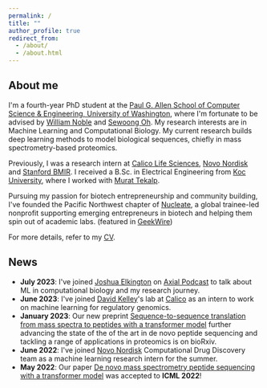 ```yaml
---
permalink: /
title: ""
author_profile: true
redirect_from:
  - /about/
  - /about.html
---
```

## About me
I'm a fourth-year PhD student at the [Paul G. Allen School of Computer Science & Engineering, University of Washington](https://www.cs.washington.edu/), where I'm fortunate to be advised by [William Noble](https://noble.gs.washington.edu/~wnoble/) and [Sewoong Oh](https://homes.cs.washington.edu/~sewoong/). My research interests are in Machine Learning and Computational Biology. My current research builds deep learning methods to model biological sequences, chiefly in mass spectrometry-based proteomics.

Previously, I was a research intern at [Calico Life Sciences](https://www.calicolabs.com/), [Novo Nordisk](https://www.novonordisk-us.com/about/who-we-are/seattle-wa.html) and [Stanford BMIR](https://bmir.stanford.edu). I received a B.Sc. in Electrical Engineering from [Koc University](https://www.ku.edu.tr/en/), where I worked with [Murat Tekalp](http://home.ku.edu.tr/~mtekalp/).

Pursuing my passion for biotech entrepreneurship and community building, I've founded the Pacific Northwest chapter of [Nucleate](https://nucleate.xyz/), a global trainee-led nonprofit supporting emerging entrepreneurs in biotech and helping them spin out of academic labs. (featured in [GeekWire](https://www.geekwire.com/2022/biotech-training-camp-founded-by-students-launches-in-seattle/))

For more details, refer to my [CV](https://melihyilmaz.github.io/files/melih_yilmaz_cv.pdf).

## News
- __July 2023__: I've joined [Joshua Elkington](https://www.linkedin.com/in/elkingtonjoshua/) on [Axial Podcast](https://open.spotify.com/episode/5f2O7J2eD2dhuAkU78SRVi?si=fKlSKdpeRwSgjR7gOQXsxA&nd=1) to talk about ML in computational biology and my research journey. 
- __June 2023__: I've joined [David Kelley](https://www.calicolabs.com/people/david-kelley-ph-d)'s lab at [Calico](https://www.calicolabs.com/) as an intern to work on machine learning for regulatory genomics.
- __January 2023__: Our new preprint [Sequence-to-sequence translation from mass spectra to peptides with a transformer model](https://www.biorxiv.org/content/10.1101/2023.01.03.522621v2) further advancing the state of the of the art in de novo peptide sequencing and tackling a range of applications in proteomics is on bioRxiv.
- __June 2022__: I've joined [Novo Nordisk](https://www.novonordisk-us.com/about/who-we-are/seattle-wa.html) Computational Drug Discovery team as a machine learning research intern for the summer.
- __May 2022__: Our paper [De novo mass spectrometry peptide sequencing with a transformer model](https://proceedings.mlr.press/v162/yilmaz22a.html) was accepted to __ICML 2022__!
